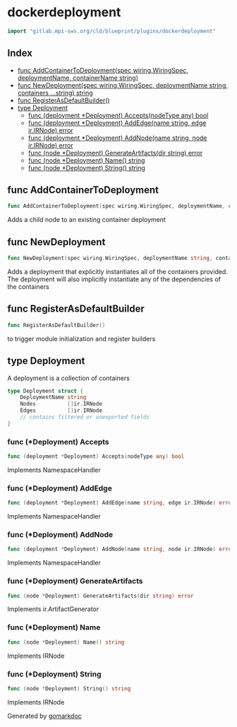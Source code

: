<!-- Code generated by gomarkdoc. DO NOT EDIT -->

# dockerdeployment

```go
import "gitlab.mpi-sws.org/cld/blueprint/plugins/dockerdeployment"
```

## Index

- [func AddContainerToDeployment\(spec wiring.WiringSpec, deploymentName, containerName string\)](<#AddContainerToDeployment>)
- [func NewDeployment\(spec wiring.WiringSpec, deploymentName string, containers ...string\) string](<#NewDeployment>)
- [func RegisterAsDefaultBuilder\(\)](<#RegisterAsDefaultBuilder>)
- [type Deployment](<#Deployment>)
  - [func \(deployment \*Deployment\) Accepts\(nodeType any\) bool](<#Deployment.Accepts>)
  - [func \(deployment \*Deployment\) AddEdge\(name string, edge ir.IRNode\) error](<#Deployment.AddEdge>)
  - [func \(deployment \*Deployment\) AddNode\(name string, node ir.IRNode\) error](<#Deployment.AddNode>)
  - [func \(node \*Deployment\) GenerateArtifacts\(dir string\) error](<#Deployment.GenerateArtifacts>)
  - [func \(node \*Deployment\) Name\(\) string](<#Deployment.Name>)
  - [func \(node \*Deployment\) String\(\) string](<#Deployment.String>)


<a name="AddContainerToDeployment"></a>
## func AddContainerToDeployment

```go
func AddContainerToDeployment(spec wiring.WiringSpec, deploymentName, containerName string)
```

Adds a child node to an existing container deployment

<a name="NewDeployment"></a>
## func NewDeployment

```go
func NewDeployment(spec wiring.WiringSpec, deploymentName string, containers ...string) string
```

Adds a deployment that explicitly instantiates all of the containers provided. The deployment will also implicitly instantiate any of the dependencies of the containers

<a name="RegisterAsDefaultBuilder"></a>
## func RegisterAsDefaultBuilder

```go
func RegisterAsDefaultBuilder()
```

to trigger module initialization and register builders

<a name="Deployment"></a>
## type Deployment

A deployment is a collection of containers

```go
type Deployment struct {
    DeploymentName string
    Nodes          []ir.IRNode
    Edges          []ir.IRNode
    // contains filtered or unexported fields
}
```

<a name="Deployment.Accepts"></a>
### func \(\*Deployment\) Accepts

```go
func (deployment *Deployment) Accepts(nodeType any) bool
```

Implements NamespaceHandler

<a name="Deployment.AddEdge"></a>
### func \(\*Deployment\) AddEdge

```go
func (deployment *Deployment) AddEdge(name string, edge ir.IRNode) error
```

Implements NamespaceHandler

<a name="Deployment.AddNode"></a>
### func \(\*Deployment\) AddNode

```go
func (deployment *Deployment) AddNode(name string, node ir.IRNode) error
```

Implements NamespaceHandler

<a name="Deployment.GenerateArtifacts"></a>
### func \(\*Deployment\) GenerateArtifacts

```go
func (node *Deployment) GenerateArtifacts(dir string) error
```

Implements ir.ArtifactGenerator

<a name="Deployment.Name"></a>
### func \(\*Deployment\) Name

```go
func (node *Deployment) Name() string
```

Implements IRNode

<a name="Deployment.String"></a>
### func \(\*Deployment\) String

```go
func (node *Deployment) String() string
```

Implements IRNode

Generated by [gomarkdoc](<https://github.com/princjef/gomarkdoc>)
